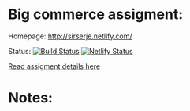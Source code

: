 # Big commerce assigment:
Homepage: http://sirserje.netlify.com/

Status:
[![Build Status](https://travis-ci.com/SirSerje/big-c-assignment.svg?branch=master)](https://travis-ci.com/SirSerje/big-c-assignment)
[![Netlify Status](https://api.netlify.com/api/v1/badges/21f32202-f33e-460f-8452-c63e37426877/deploy-status)](https://app.netlify.com/sites/sirserje/deploys)

[Read assigment details here](assigment.md)

# Notes:
